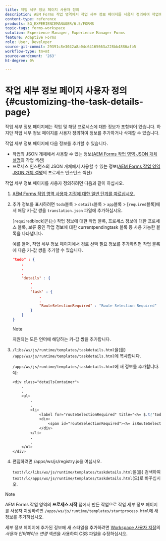 ```yaml
---
title: 작업 세부 정보 페이지 사용자 정의
description: AEM Forms 작업 영역에서 작업 세부 정보 페이지를 사용자 정의하여 작업에 대해 표시되는 기본 정보를 수정하는 방법
content-type: reference
products: SG_EXPERIENCEMANAGER/6.5/FORMS
topic-tags: forms-workspace
solution: Experience Manager, Experience Manager Forms
feature: Adaptive Forms
role: User, Developer
source-git-commit: 29391c8e3042a8a04c64165663a228bb4886afb5
workflow-type: tm+mt
source-wordcount: '263'
ht-degree: 0%

---
```


# 작업 세부 정보 페이지 사용자 정의 {#customizing-the-task-details-page}

작업 세부 정보 페이지에는 작업 및 해당 프로세스에 대한 정보가 포함되어 있습니다. 하지만 작업 세부 정보 페이지를 사용자 정의하여 정보를 추가하거나 삭제할 수 있습니다.

작업 세부 정보 페이지에 다음 정보를 추가할 수 있습니다.

* 작업의 JSON 개체에서 사용할 수 있는 정보([AEM Forms 작업 영역 JSON 개체 설명](/help/forms/using/html-workspace-json-object-description.md)의 작업 섹션)
* 프로세스 인스턴스의 JSON 개체에서 사용할 수 있는 정보([AEM Forms 작업 영역 JSON 개체 설명](/help/forms/using/html-workspace-json-object-description.md)의 프로세스 인스턴스 섹션)

작업 세부 정보 페이지를 사용자 정의하려면 다음과 같이 하십시오.

1. [AEM Forms 작업 영역 사용자 지정에 대한 일반 단계를 따르십시오.](/help/forms/using/generic-steps-html-workspace-customization.md)
1. 추가 정보를 표시하려면 `todo`블록 > `details`블록 > `app`블록 > [`required`블록]에서 해당 키-값 쌍을 `translation.json` 파일에 추가하십시오.

   [`required`block]은(는) 작업 정보에 대한 작업 블록, 프로세스 정보에 대한 프로세스 블록, 보류 중인 작업 정보에 대한 currentpendingtask 블록 등 사용 가능한 블록을 나타냅니다.

   예를 들어, 작업 세부 정보 페이지에서 경로 선택 필요 정보를 추가하려면 작업 블록에 다음 키-값 쌍을 추가할 수 있습니다.

   ```json
   "todo" : {
       .
       .
       .
       "details" : {
           .
           .
           "task" : {
               .
               .
               "RouteSelectionRequired" : "Route Selection Required"
           }
       }
   }
   ```

   >[!NOTE]
   >
   >지원되는 모든 언어에 해당하는 키-값 쌍을 추가합니다.

1. `/libs/ws/js/runtime/templates/taskdetails.html`을(를) `/apps/ws/js/runtime/templates/taskdetails.html`에 복사합니다.

   `/apps/ws/js/runtime/templates/taskdetails.html`에 새 정보를 추가합니다. 예:

   ```css
   <div class="detailsContainer">
       .
       .
       <ul>
           .
           .
           <li>
               <label for="routeSelectionRequired" title="<%= $.t('todo.details.task.RouteSelectionRequired')%>"><%= $.t('todo.details.task.RouteSelectionRequired')%></label>
               <div>
                   <span id="routeSelectionRequired"><%= isRouteSelectionRequired != null ? isRouteSelectionRequired : ''%></span>
               </div>
           </li>
           .
           .
       </ul>
   </div>
   ```

1. 편집하려면 /apps/ws/js/registry.js을 여십시오.

   `text!/lc/libs/ws/js/runtime/templates/taskdetails.html`을(를) 검색하여 `text!/lc/apps/ws/js/runtime/templates/taskdetails.html`(으)로 바꾸십시오.

>[!NOTE]
>
>AEM Forms 작업 영역의 **프로세스 시작** 탭에서 만든 작업으로 작업 세부 정보 페이지를 사용자 지정하려면 `/apps/ws/js/runtime/templates/startprocess.html`에 새 정보를 추가하십시오.
>
>세부 정보 페이지에 추가된 정보에 새 스타일을 추가하려면 [Workspace 사용자 지정](changing-locale-user-interface.md)의 *사용자 인터페이스 변경* 섹션을 사용하여 CSS 파일을 수정하십시오.
